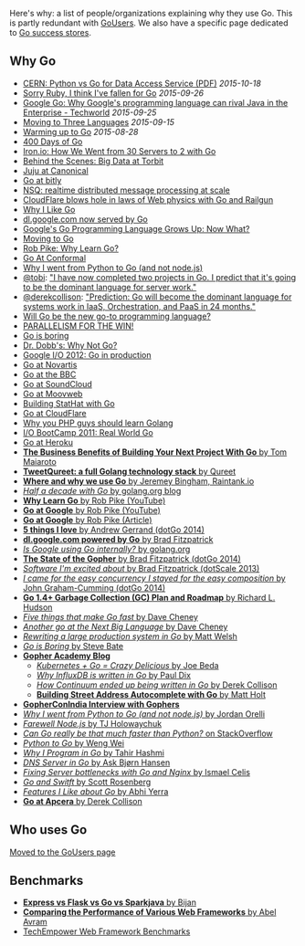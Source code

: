 Here's why: a list of people/organizations explaining why they use Go. This is partly redundant with [GoUsers](GoUsers). We also have a specific page dedicated to [Go success stores](SuccessStories).

## Why Go

- [CERN: Python vs Go for Data Access Service (PDF)](https://indico.cern.ch/event/449425/session/1/contribution/6/attachments/1168560/1685802/DAS_python_vs_go.pdf) _2015-10-18_
- [Sorry Ruby, I think I've fallen for Go](https://medium.com/@voxxit/sorry-ruby-i-think-i-ve-fallen-for-go-2e92ce1b356) _2015-09-26_
- [Google Go: Why Google's programming language can rival Java in the Enterprise - Techworld](http://www.techworld.com/apps/why-googles-go-programming-language-could-rival-java-in-enterprise-3626140/) _2015-09-25_
- [Moving to Three Languages](http://www.jaredwray.com/2015/09/15/moving-to-three-languages/) _2015-09-15_
- [Warming up to Go](http://jeremymikkola.com/posts/2015_08_28_warming_up_to_go.html) _2015-08-28_
- [400 Days of Go](http://www.philipotoole.com/400-days-of-go/)
- [Iron.io: How We Went from 30 Servers to 2 with Go](http://blog.iron.io/2013/03/how-we-went-from-30-servers-to-2-go.html)
- [Behind the Scenes: Big Data at Torbit](http://torbit.com/blog/2013/02/19/big-data-at-torbit/)
- [Juju at Canonical](http://www.reddit.com/r/programming/comments/18atce/juju_canonical_109k_lines_of_go_code/)
- [Go at bitly](http://word.bitly.com/post/29550171827/go-go-gadget)
- [NSQ: realtime distributed message processing at scale](http://word.bitly.com/post/33232969144/nsq)
- [CloudFlare blows hole in laws of Web physics with Go and Railgun](http://arstechnica.com/information-technology/2013/02/cloudflare-blows-hole-in-laws-of-web-physics-with-go-and-railgun/)
- [Why I Like Go](https://gist.github.com/freeformz/4746274)
- [dl.google.com now served by Go](https://groups.google.com/forum/?fromgroups=#!topic/golang-nuts/BNUNbKSypE0)
- [Google's Go Programming Language Grows Up: Now What?](http://www.readwriteweb.com/cloud/2012/03/googles-go-programming-languag.php)
- [Moving to Go](http://blog.toggl.com/2012/09/moving-to-go/)
- [Rob Pike: Why Learn Go?](http://www.youtube.com/watch?v=FTl0tl9BGdc)
- [Go At Conformal](https://www.cyphertite.com/blog.php?/archives/7-Go-at-Conformal..html)
- [Why I went from Python to Go (and not node.js)](http://jordanorelli.tumblr.com/post/31533769172/why-i-went-from-python-to-go-and-not-node-js)
- [@tobi](http://twitter.com/tobi): ["I have now completed two projects in Go. I predict that it's going to be the dominant language for server work."](https://twitter.com/tobi/status/245873677483274240)
- [@derekcollison](http://twitter.com/derekcollison): ["Prediction: Go will become the dominant language for systems work in IaaS, Orchestration, and PaaS in 24 months."](https://twitter.com/derekcollison/status/245522124666716160)
- [Will Go be the new go-to programming language?](http://gigaom.com/cloud/will-go-be-the-new-go-to-programming-language/)
- [PARALLELISM FOR THE WIN!](http://areyoufuckingcoding.me/2012/08/16/parallelism-for-the-win/)
- [Go is boring](http://aeronotix.pl/blog/go-is-boring)
- [Dr. Dobb's: Why Not Go?](http://www.drdobbs.com/open-source/why-not-go/240005062)
- [Google I/O 2012: Go in production](http://www.youtube.com/watch?v=kKQLhGZVN4A)
- [Go at Novartis](https://plus.google.com/114945221884326152379/posts/d1SVaqkRyTL)
- [Go at the BBC](http://www.quora.com/Go-programming-language/Is-Google-Go-ready-for-production-use/answer/Kunal-Anand)
- [Go at SoundCloud](http://backstage.soundcloud.com/2012/07/go-at-soundcloud/)
- [Go at Moovweb](https://groups.google.com/forum/#!topic/golang-nuts/MeiTNnGhLg8/discussion)
- [Building StatHat with Go](http://blog.golang.org/2011/12/building-stathat-with-go.html)
- [Go at CloudFlare](http://blog.cloudflare.com/go-at-cloudflare)
- [Why you PHP guys should learn Golang](http://www.mikespook.com/2012/08/why-you-php-guys-should-learn-golang/)
- [I/O BootCamp 2011: Real World Go](http://www.youtube.com/watch?v=7QDVRowyUQA)
- [Go at Heroku](http://blog.golang.org/2011/04/go-at-heroku.html)
- [**The Business Benefits of Building Your Next Project With Go** by Tom Maiaroto](https://medium.com/@shift8creative/the-business-benefits-of-building-your-next-project-with-go-ebed4bbc3ed7)
- [**TweetQureet: a full Golang technology stack** by Qureet](http://www.qureet.com/blog/golang-technology-stack/)
- [**Where and why we use Go** by Jeremey Bingham, Raintank.io](https://blog.raintank.io/where-and-why-we-use-go/)
- [*Half a decade with Go* by golang.org blog](http://blog.golang.org/5years)
- [**Why Learn Go** by Rob Pike (YouTube)](https://www.youtube.com/watch?v=FTl0tl9BGdc)
- [**Go at Google** by Rob Pike (YouTube)](http://www.infoq.com/presentations/Go-Google)
- [**Go at Google** by Rob Pike (Article)](http://talks.golang.org/2012/splash.article)
- [**5 things I love** by Andrew Gerrand (dotGo 2014)](https://www.youtube.com/watch?v=fsTOOPB1TBY)
- [**dl.google.com powered by Go** by Brad Fitzpatrick](http://talks.golang.org/2013/oscon-dl.slide#1)
- [*Is Google using Go internally?* by golang.org](https://golang.org/doc/faq#Is_Google_using_go_internally)
- [**The State of the Gopher** by Brad Fitzpatrick (dotGo 2014)](https://www.youtube.com/watch?v=4KFTacxqkcQ)
- [*Software I'm excited about* by Brad Fitzpatrick (dotScale 2013)](https://www.youtube.com/watch?v=sYukPc0y_Ro)
- [*I came for the easy concurrency I stayed for the easy composition* by John Graham-Cumming (dotGo 2014)](https://www.youtube.com/watch?v=4KFTacxqkcQ)
- [**Go 1.4+ Garbage Collection (GC) Plan and Roadmap** by Richard L. Hudson](https://docs.google.com/document/d/16Y4IsnNRCN43Mx0NZc5YXZLovrHvvLhK_h0KN8woTO4/edit)
- [*Five things that make Go fast* by Dave Cheney](http://dave.cheney.net/2014/06/07/five-things-that-make-go-fast)
- [*Another go at the Next Big Language* by Dave Cheney](http://dave.cheney.net/2012/09/03/another-go-at-the-next-big-language)
- [*Rewriting a large production system in Go* by Matt Welsh](http://matt-welsh.blogspot.com/2013/08/rewriting-large-production-system-in-go.html)
- [*Go is Boring* by Steve Bate](http://stevebate.silvrback.com/go-is-boring)
- [**Gopher Academy Blog**](http://blog.gopheracademy.com/)
  - [*Kubernetes + Go = Crazy Delicious* by Joe Beda](http://blog.gopheracademy.com/birthday-bash-2014/kubernetes-go-crazy-delicious/)
  - [*Why InfluxDB is written in Go* by Paul Dix](http://blog.gopheracademy.com/birthday-bash-2014/why-influxdb-uses-go/)
  - [*How Continuum ended up being written in Go* by Derek Collison](http://blog.gopheracademy.com/birthday-bash-2014/apcera/)
  - [**Building Street Address Autocomplete with Go** by Matt Holt](http://blog.gopheracademy.com/birthday-bash-2014/building-street-address-autocomplete/)
- [**GopherConIndia Interview with Gophers**](http://www.gophercon.in/blog/)
- [*Why I went from Python to Go (and not node.js)* by Jordan Orelli](http://jordanorelli.com/post/31533769172/why-i-went-from-python-to-go-and-not-node-js)
- [*Farewell Node.js* by TJ Holowaychuk](https://medium.com/code-adventures/farewell-node-js-4ba9e7f3e52b)
- [*Can Go really be that much faster than Python?* on StackOverflow](http://stackoverflow.com/questions/12574909/can-go-really-be-that-much-faster-than-python)
- [*Python to Go* by Weng Wei](http://www.slideshare.net/wuvist1/python-to-go)
- [*Why I Program in Go* by Tahir Hashmi](http://tech.t9i.in/2013/01/why-program-in-go/)
- [*DNS Server in Go* by Ask Bjørn Hansen](http://news.ntppool.org/2012/10/new-dns-server.html)
- [*Fixing Server bottlenecks with Go and Nginx* by Ismael Celis](https://www.new-bamboo.co.uk/blog/2014/11/18/fixing-server-bottlenecks-with-go-and-nginx/)
- [*Go and Switft* by Scott Rosenberg](https://medium.com/backchannel/my-computer-language-is-better-than-yours-58d9c9523644)
- [*Features I Like about Go* by Abhi Yerra](https://medium.com/on-being-a-code-monkey/things-i-like-about-go-e026762be8ac)
- [**Go at Apcera** by Derek Collison](https://www.hakkalabs.co/articles/why-we-use-go)

## Who uses Go

[Moved to the GoUsers page](GoUsers)


## Benchmarks
- [**Express vs Flask vs Go vs Sparkjava** by Bijan](https://medium.com/@tschundeee/express-vs-flask-vs-go-acc0879c2122)
- [**Comparing the Performance of Various Web Frameworks** by Abel Avram](http://www.infoq.com/news/2014/05/benchmark-web-framework)
- [TechEmpower Web Framework Benchmarks](http://www.techempower.com/benchmarks/)
